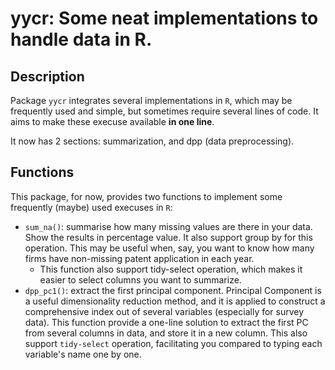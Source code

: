 # yycr: Some neat implementations to handle data in R.

## Description

Package `yycr` integrates several implementations in `R`, which may be frequently used and simple, but sometimes require several lines of code. It aims to make these execuse available **in one line**.

It now has 2 sections: summarization, and dpp (data preprocessing).

## Functions

This package, for now, provides two functions to implement some frequently (maybe) used execuses in `R`:

- `sum_na()`: summarise how many missing values are there in your data. Show the results in percentage value. It also support group by for this operation. This may be useful when, say, you want to know how many firms have non-missing patent application in each year.
    - This function also support tidy-select operation, which makes it easier to select columns you want to summarize.
- `dpp_pc1()`: extract the first principal component. Principal Component is a useful dimensionality reduction method, and it is applied to construct a comprehensive index out of several variables (especially for survey data). This function provide a one-line solution to extract the first PC from several columns in data, and store it in a new column. This also support `tidy-select` operation, facilitating you compared to typing each variable's name one by one.

